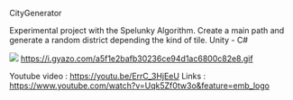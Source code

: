 CityGenerator

Experimental project with the Spelunky Algorithm. Create a main path and generate a random district depending the kind of tile.
Unity - C#

![](https://i.gyazo.com/a5f1e2bafb30236ce94d1ac6800c82e8.gif)
https://i.gyazo.com/a5f1e2bafb30236ce94d1ac6800c82e8.gif

Youtube video : https://youtu.be/ErrC_3HjEeU
Links : https://www.youtube.com/watch?v=Uqk5Zf0tw3o&feature=emb_logo
